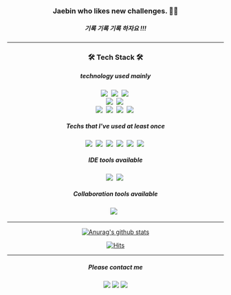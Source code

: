 <div align=center>

### Jaebin who likes new challenges. 🙂😄
##### 기록 기록 기록 하자요 !!!
---

<h3>🛠 Tech Stack 🛠</h3>

##### technology used mainly 
 <p>
   <img src="https://img.shields.io/badge/Java-007396?style=flat-square&logo=Java&logoColor=white"/></a>&nbsp 
   <img src="https://img.shields.io/badge/Spring-6DB33F?logo=Spring&logoColor=white"/></a>&nbsp 
   <img src="https://img.shields.io/badge/SpringBoot-6DB33F?style=flat-square&logo=Spring&logoColor=white"/></a>&nbsp 
   <br>
   <img src="https://img.shields.io/badge/MySQL-4479A1?logo=MySQL&logoColor=white"/></a>&nbsp 
   <img src="https://img.shields.io/badge/Oracle-F80000?logo=Oracle&logoColor=white"/></a>&nbsp 
   <br>
   <img src="https://img.shields.io/badge/Oracle Cloud-F80000?logo=Oracle&logoColor=white"/></a>&nbsp 
   <img src="https://img.shields.io/badge/AWS-333664?style=flat-square&logo=amazon-aws&logoColor=white"/></a>&nbsp 
   <img src="https://img.shields.io/badge/AWS RDS-007396?style=flat-square&logo=Amazon DynamoDB&logoColor=white"/></a>&nbsp 
   <img src="https://img.shields.io/badge/AWS S3-569A31?style=flat-square&logo=Amazon S3&logoColor=white"/></a>&nbsp 

</p>
 
##### Techs that I've used at least once

<p> 
   <img src="https://img.shields.io/badge/Javascript-ffb13b?style=flat-square&logo=javascript&logoColor=white"/></a>&nbsp 
   <img src="https://img.shields.io/badge/React.js-61DAFB?style=flat-square&logo=React&logoColor=white"/></a>&nbsp 
   <img src="https://img.shields.io/badge/Vue.js-4FC08D?style=flat-square&logo=Vue.js&logoColor=white"/></a>&nbsp 
   <img src="https://img.shields.io/badge/Node.js-339933?style=flat-square&logo=Node.js&logoColor=white"/></a>&nbsp 
   <img src="https://img.shields.io/badge/HTML5-E34F26?logo=HTML5&logoColor=white"/></a>&nbsp 
   <img src="https://img.shields.io/badge/css-1572B6?style=flat-square&logo=css3&logoColor=white"/></a>&nbsp 
</p>

##### IDE tools available

<p>
  <img src="https://img.shields.io/badge/IntellijIDEA-000000?logo=IntellijIDEA&logoColor=white"/></a>&nbsp 
  <img src="https://img.shields.io/badge/VisualStudioCode-007ACC?logo=VisualStudioCode&logoColor=white"/></a>&nbsp 
</p>

##### Collaboration tools available

<p>
 <!--슬랙-->
  <img src="https://img.shields.io/badge/Notion-000000?logo=Notion&logoColor=white"/> </a>&nbsp 
</p>

---

<!--
**jaebin1234/jaebin1234** is a ✨ _special_ ✨ repository because its `README.md` (this file) appears on your GitHub profile.
Here are some ideas to get you started:
- 🔭 I’m currently working on ...
- 🌱 I’m currently learning ...
- 👯 I’m looking to collaborate on ...
- 🤔 I’m looking for help with ...
- 💬 Ask me about ...
- 📫 How to reach me: ...
- 😄 Pronouns: ...
- ⚡ Fun fact: ...
-->
<!-- 깃 허브 stats-->
[![Anurag's github stats](https://github-readme-stats.vercel.app/api?username=jaebin1234&show_icons=true&theme=radical)](https://github.com/anuraghazra/github-readme-stats)

<!-- 주로 사용하는 언어-->
<!-- [![Top Langs](https://github-readme-stats.vercel.app/api/top-langs/?username=jaebin1234&layout=compact)](https://github.com/anuraghazra/github-readme-stats)
 -->

<!-- 조회수 -->
[![Hits](https://hits.seeyoufarm.com/api/count/incr/badge.svg?url=https%3A%2F%2Fgithub.com%2Fjaebin1234&count_bg=%23EA852F&title_bg=%239DF4ED&icon=&icon_color=%23AFACAC&title=hits&edge_flat=false)](https://hits.seeyoufarm.com)


---

##### Please contact me
<a href="mailto:jaebin2586@gmail.com"><img src="https://img.shields.io/badge/Gmail-d14836?style=flat-square&logo=Gmail&logoColor=white&link=jaebin2586@gmail.com"/></a>
<a href="mailto:jaebin97@naver.com"><img src="https://img.shields.io/badge/naver-03C75A?style=flat-square&logo=Naver&logoColor=white&link=jaebin2586@gmail.com"/></a>
<a href=""><img src="https://img.shields.io/badge//Notion-000000?logo=Notion&logoColor=white&link="/></a>
</div>
